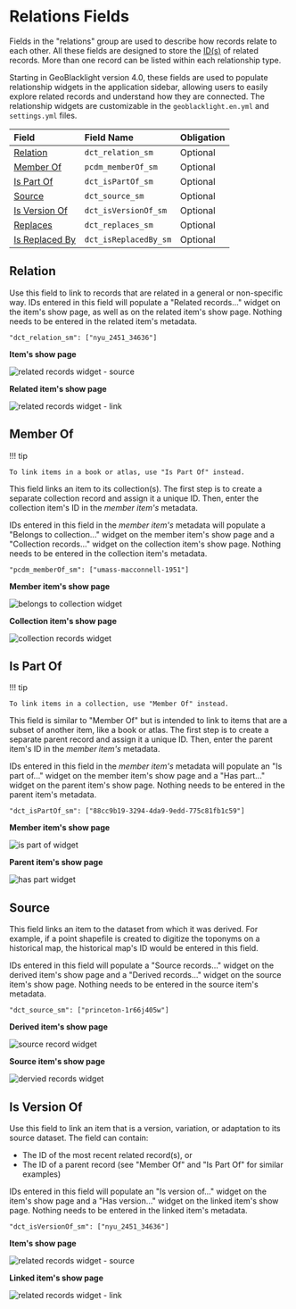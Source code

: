 # Relations Fields

Fields in the "relations" group are used to describe how records relate to each other. All these fields are designed to store the [ID(s)](https://opengeometadata.org/ogm-aardvark/#id) of related records. More than one record can be listed within each relationship type.

Starting in GeoBlacklight version 4.0, these fields are used to populate relationship widgets in the application sidebar, allowing users to easily explore related records and understand how they are connected. The relationship widgets are customizable in the `geoblacklight.en.yml` and `settings.yml` files.


| Field | Field Name | Obligation |
|:------|:-----------|:-----------|
| [Relation](../ogm-aardvark/#relation) | `dct_relation_sm` | Optional |
| [Member Of](../ogm-aardvark/#member-of)| `pcdm_memberOf_sm` | Optional |
| [Is Part Of](../ogm-aardvark/#is-part-of) | `dct_isPartOf_sm` | Optional |
| [Source](../ogm-aardvark/#source) | `dct_source_sm` | Optional |
| [Is Version Of](../ogm-aardvark/#is-version-of) | `dct_isVersionOf_sm` | Optional |
| [Replaces](../ogm-aardvark/#replaces) | `dct_replaces_sm` | Optional |
| [Is Replaced By](../ogm-aardvark/#is-replaced-by) | `dct_isReplacedBy_sm` | Optional |

## Relation
Use this field to link to records that are related in a general or non-specific way. IDs entered in this field will populate a "Related records..." widget on the item's show page, as well as on the related item's show page. Nothing needs to be entered in the related item's metadata.

```
"dct_relation_sm": ["nyu_2451_34636"]
```

**Item's show page**

![related records widget - source](images/rel-related-record-source.png)

**Related item's show page**

![related records widget - link](images/rel-related-record-link.png)

## Member Of

!!! tip

	To link items in a book or atlas, use "Is Part Of" instead.

This field links an item to its collection(s). The first step is to create a separate collection record and assign it a unique ID. Then, enter the collection item's ID in the *member item's* metadata.

IDs entered in this field in the *member item's* metadata will populate a "Belongs to collection..." widget on the member item's show page and a "Collection records..." widget on the collection item's show page. Nothing needs to be entered in the collection item's metadata.

```
"pcdm_memberOf_sm": ["umass-macconnell-1951"]
```

**Member item's show page**

![belongs to collection widget](images/rel-belongs-collection.png)

**Collection item's show page**

![collection records widget](images/rel-collection-records.png)

## Is Part Of

!!! tip

	To link items in a collection, use "Member Of" instead.

This field is similar to "Member Of" but is intended to link to items that are a subset of another item, like a book or atlas. The first step is to create a separate parent record and assign it a unique ID. Then, enter the parent item's ID in the *member item's* metadata.

IDs entered in this field in the *member item's* metadata will populate an "Is part of..." widget on the member item's show page and a "Has part..." widget on the parent item's show page. Nothing needs to be entered in the parent item's metadata.

```
"dct_isPartOf_sm": ["88cc9b19-3294-4da9-9edd-775c81fb1c59"]
```

**Member item's show page**

![is part of widget](images/rel-is-part-of.png)

**Parent item's show page**

![has part widget](images/rel-has-part.png)

## Source

This field links an item to the dataset from which it was derived. For example, if a point shapefile is created to digitize the toponyms on a historical map, the historical map's ID would be entered in this field.

IDs entered in this field will populate a "Source records..." widget on the derived item's show page and a "Derived records..." widget on the source item's show page. Nothing needs to be entered in the source item's metadata.

```
"dct_source_sm": ["princeton-1r66j405w"]
```

**Derived item's show page**

![source record widget](images/rel-source-records.png)

**Source item's show page**

![dervied records widget](images/rel-derived-records.png)

## Is Version Of

Use this field to link an item that is a version, variation, or adaptation to its source dataset. The field can contain:

* The ID of the most recent related record(s), or
* The ID of a parent record (see "Member Of" and "Is Part Of" for similar examples)

IDs entered in this field will populate an "Is version of..." widget on the item's show page and a "Has version..." widget on the linked item's show page. Nothing needs to be entered in the linked item's metadata.

```
"dct_isVersionOf_sm": ["nyu_2451_34636"]
```

**Item's show page**

![related records widget - source](images/rel-is-version-of.png)

**Linked item's show page**

![related records widget - link](images/rel-has-version.png)

